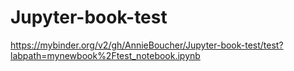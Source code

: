 # Jupyter-book-test
https://mybinder.org/v2/gh/AnnieBoucher/Jupyter-book-test/test?labpath=mynewbook%2Ftest_notebook.ipynb
